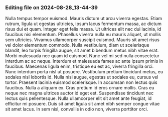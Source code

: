 

### Editing file on 2024-08-28_13-44-39

Nulla tempus tempor euismod. Mauris dictum ut arcu viverra egestas. Etiam rutrum, ligula ut egestas ultricies, ipsum lacus fermentum massa, ac dictum risus dui et quam. Integer eget felis massa. Ut ultrices elit nec dui lacinia, id faucibus nisi elementum. Phasellus viverra nulla eu mauris aliquet, ut mollis sem ultricies. Vivamus ullamcorper suscipit euismod. Mauris sit amet risus vel dolor elementum commodo. Nulla vestibulum, diam ut scelerisque blandit, leo turpis fringilla augue, sit amet bibendum metus nibh vitae erat. Morbi malesuada nec quam id euismod. Nunc vel mi sed nulla consectetur interdum ac ac neque. Interdum et malesuada fames ac ante ipsum primis in faucibus.
Maecenas ligula enim, tristique eu est ac, viverra fringilla orci. Nunc interdum porta nisl ut posuere. Vestibulum pretium tincidunt metus, eu sodales nisl lobortis id. Nulla nisi augue, egestas ut sodales eu, cursus vel tortor. Praesent lacinia euismod scelerisque. In accumsan non lectus quis faucibus. Nulla a aliquam ex. Cras pretium id eros ornare mollis. Cras eu neque nec magna ultrices auctor id eget est. Suspendisse tincidunt nec lectus quis pellentesque. Nulla ullamcorper elit sit amet ante feugiat, id efficitur mi posuere. Duis sit amet ligula sit amet nibh semper congue vitae sit amet lacus. In sem nisl, convallis in odio non, viverra porttitor orci.


